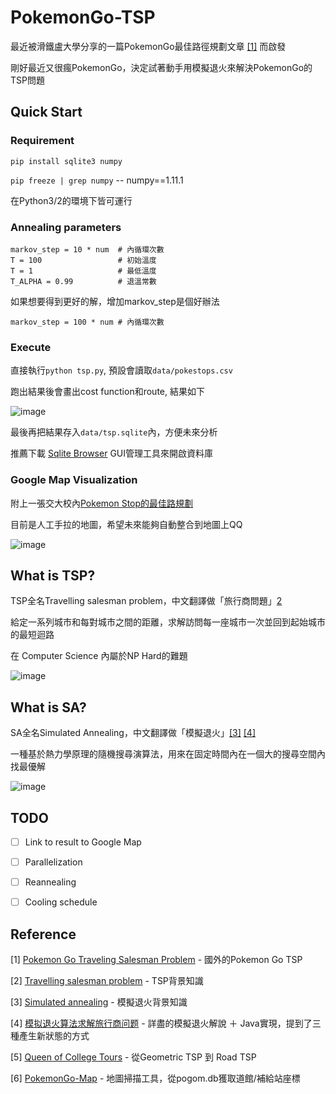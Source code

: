 # PokemonGo-TSP
最近被滑鐵盧大學分享的一篇PokemonGo最佳路徑規劃文章 [[1]](#Reference) 而啟發

剛好最近又很瘋PokemonGo，決定試著動手用模擬退火來解決PokemonGo的TSP問題

## Quick Start
### Requirement
`pip install sqlite3 numpy`

`pip freeze | grep numpy`  --  numpy==1.11.1

在Python3/2的環境下皆可運行


### Annealing parameters

    markov_step = 10 * num	# 內循環次數
    T = 100					# 初始溫度
    T = 1					# 最低溫度
    T_ALPHA = 0.99			# 退溫常數
如果想要得到更好的解，增加markov_step是個好辦法

	markov_step = 100 * num # 內循環次數
	
### Execute
直接執行`python tsp.py`, 預設會讀取`data/pokestops.csv`

跑出結果後會畫出cost function和route, 結果如下

![image](http://i.imgur.com/GoZRbzt.png")

最後再把結果存入`data/tsp.sqlite`內，方便未來分析

推薦下載 [Sqlite Browser](http://sqlitebrowser.org/) GUI管理工具來開啟資料庫

### Google Map Visualization

附上一張交大校內[Pokemon Stop的最佳路規劃](https://www.google.com/maps/d/edit?mid=1lLYI5pnaxiFfFOcAQ45-Foeg-Jg)

目前是人工手拉的地圖，希望未來能夠自動整合到地圖上QQ

 ![image](http://i.imgur.com/GqmAOl3.png)




## What is TSP?
TSP全名Travelling salesman problem，中文翻譯做「旅行商問題」[2](#Reference)

給定一系列城市和每對城市之間的距離，求解訪問每一座城市一次並回到起始城市的最短迴路

在 Computer Science 內屬於NP Hard的難題

![image](https://upload.wikimedia.org/wikipedia/commons/2/2b/Bruteforce.gif)
 
## What is SA?
SA全名Simulated Annealing，中文翻譯做「模擬退火」[[3]](#Reference) [[4]](#Reference)

一種基於熱力學原理的隨機搜尋演算法，用來在固定時間內在一個大的搜尋空間內找最優解

 ![image](https://upload.wikimedia.org/wikipedia/commons/d/d5/Hill_Climbing_with_Simulated_Annealing.gif)


## TODO
- [ ] Link to result to Google Map
- [ ] Parallelization 
- [ ] Reannealing
- [ ] Cooling schedule



## Reference
[1] [Pokemon Go Traveling Salesman Problem](http://www.math.uwaterloo.ca/tsp/poke/index.html) - 國外的Pokemon Go TSP

[2] [Travelling salesman problem](https://en.wikipedia.org/wiki/Travelling_salesman_problem) - TSP背景知識

[3] [Simulated annealing](https://en.wikipedia.org/wiki/Simulated_annealing) - 模擬退火背景知識

[4] [模拟退火算法求解旅行商问题](http://blog.csdn.net/lalor/article/details/7688329) - 詳盡的模擬退火解說 ＋ Java實現，提到了三種產生新狀態的方式

[5] [Queen of College Tours](http://www.math.uwaterloo.ca/tsp/college/index.html) - 從Geometric TSP 到 Road TSP

[6] [PokemonGo-Map](https://github.com/PokemonGoMap/PokemonGo-Map) - 地圖掃描工具，從pogom.db獲取道館/補給站座標

